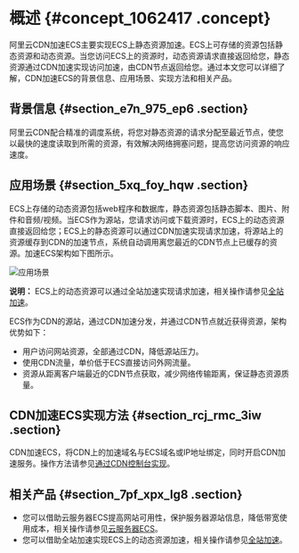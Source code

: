 # 概述 {#concept_1062417 .concept}

阿里云CDN加速ECS主要实现ECS上静态资源加速。ECS上可存储的资源包括静态资源和动态资源。当您访问ECS上的资源时，动态资源请求直接返回给您，静态资源通过CDN加速实现访问加速，由CDN节点返回给您。通过本文您可以详细了解，CDN加速ECS的背景信息、应用场景、实现方法和相关产品。

## 背景信息 {#section_e7n_975_ep6 .section}

阿里云CDN配合精准的调度系统，将您对静态资源的请求分配至最近节点，使您以最快的速度读取到所需的资源，有效解决网络拥塞问题，提高您访问资源的响应速度。

## 应用场景 {#section_5xq_foy_hqw .section}

ECS上存储的动态资源包括web程序和数据库，静态资源包括静态脚本、图片、附件和音频/视频。当ECS作为源站，您请求访问或下载资源时，ECS上的动态资源直接返回给您；ECS上的静态资源可以通过CDN加速实现请求加速，将源站上的资源缓存到CDN的加速节点，系统自动调用离您最近的CDN节点上已缓存的资源。加速ECS架构如下图所示。

![应用场景](http://static-aliyun-doc.oss-cn-hangzhou.aliyuncs.com/assets/img/855874/156860463151266_zh-CN.png)

**说明：** ECS上的动态资源可以通过全站加速实现请求加速，相关操作请参见[全站加速](https://help.aliyun.com/product/64812.html)。

ECS作为CDN的源站，通过CDN加速分发，并通过CDN节点就近获得资源，架构优势如下：

-   用户访问网站资源，全部通过CDN，降低源站压力。
-   使用CDN流量，单价低于ECS直接访问外网流量。
-   资源从距离客户端最近的CDN节点获取，减少网络传输距离，保证静态资源质量。

## CDN加速ECS实现方法 {#section_rcj_rmc_3iw .section}

CDN加速ECS，将CDN上的加速域名与ECS域名或IP地址绑定，同时开启CDN加速服务。操作方法请参见[通过CDN控制台实现](intl.zh-CN/最佳实践/CDN加速ECS/通过CDN控制台实现.md#)。

## 相关产品 {#section_7pf_xpx_lg8 .section}

-   您可以借助云服务器ECS提高网站可用性，保护服务器源站信息，降低带宽使用成本，相关操作请参见[云服务器ECS](../../../../intl.zh-CN/产品简介/什么是云服务器ECS.md#)。
-   您可以借助全站加速实现ECS上的动态资源加速，相关操作请参见[全站加速](https://www.alibabacloud.com/help/zh/product/64812.htm)。

